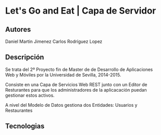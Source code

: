 # Let's Go and Eat | Capa de Servidor 

## Autores

Daniel Martin Jimenez
Carlos Rodríguez Lopez

## Descripción

Se trata del 2º Proyecto fin de Master de de Desarrollo de Aplicaciones Web y Móviles por la Universidad de Sevilla, 2014-2015.

Consiste en una Capa de Servicios Web REST junto con un Editor de Resturantes para que los administradores de la aplicacación puedan gestionar estos activos.

A nivel del Modelo de Datos gestiona dos Entidades: Usuarios y Restaurantes

## Tecnologias


